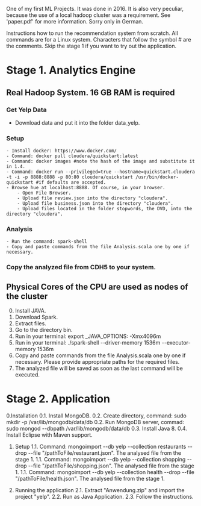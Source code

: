 One of my first ML Projects. It was done in 2016.
It is also very peculiar, because the use of a local hadoop cluster was a requirement.
See 'paper.pdf' for more information. Sorry only in German.

Instructions how to run the recommendation system from scratch.
All commands are for a Linux system.
Characters that follow the symbol # are the comments.
Skip the stage 1 if you want to try out the application.


# Stage 1. Analytics Engine


## Real Hadoop System. 16 GB RAM is required

### Get Yelp Data
- Download data and put it into the folder data_yelp.

### Setup
	- Install docker: https://www.docker.com/
	- Command: docker pull cloudera/quickstart:latest
	- Command: docker images #note the hash of the image and substitute it in 1.4.
	- Command: docker run --privileged=true --hostname=quickstart.cloudera -t -i -p 8888:8888 -p 80:80 cloudera/quickstart /usr/bin/docker-quickstart #if defaults are accepted.
	- Browse hue at localhost:8888. Of course, in your browser.
		- Open File Browser.
		- Upload file review.json into the directory "cloudera".
		- Upload file business.json into the directory "cloudera".
		- Upload files located in the folder stopwords, the DVD, into the directory "cloudera".

### Analysis
	- Run the command: spark-shell
	- Copy and paste commands from the file Analysis.scala one by one if necessary.

### Copy the analyzed file from CDH5 to your system.

## Physical Cores of the CPU are used as nodes of the cluster

0. Install JAVA.
1. Download Spark.
2. Extract files.
3. Go to the directory bin.
4. Run in your terminal: export  _JAVA_OPTIONS: -Xmx4096m
5. Run in your terminal: ./spark-shell --driver-memory 1536m --executor-memory 1536m
6. Copy and paste commands from the file Analysis.scala one by one if necessary. Please provide appropriate paths for the required files.
7. The analyzed file will be saved as soon as the last command will be executed.


# Stage 2. Application


0.Installation
	0.1. Install MongoDB.
	0.2. Create directory, command: sudo mkdir -p /var/lib/mongodb/data/db
	0.2. Run MongoDB server, commad: sudo mongod --dbpath /var/lib/mongodb/data/db
	0.3. Install Java 8.
	0.4. Install Eclipse with Maven support.

1. Setup
	1.1. Command: mongoimport --db yelp --collection restaurants --drop --file "/pathToFile/restaurant.json". The analysed file from the stage 1.
	1.1. Command: mongoimport --db yelp --collection shopping --drop --file "/pathToFile/shopping.json". The analysed file from the stage 1.
	1.1. Command: mongoimport --db yelp --collection health --drop --file "/pathToFile/health.json". The analysed file from the stage 1.

2. Running the application
	2.1. Extract "Anwendung.zip" and import the project "yelp".
	2.2. Run as Java Application.
	2.3. Follow the instructions.
